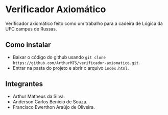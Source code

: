 # Verificador Axiomático

Verificador axiomático feito como um trabalho para a cadeira de Lógica da UFC campus de Russas.

## Como instalar
- Baixar o código do github usando `git clone https://github.com/ArthurMTS/verificador-axiomatico.git`.
- Entrar na pasta do projeto e abrir o arquivo `index.html`.

## Integrantes
- Arthur Matheus da Silva.
- Anderson Carlos Benicio de Souza.
- Francisco Ewerthon Araújo de Oliveira.